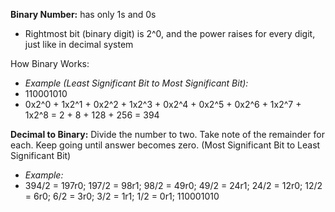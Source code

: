 __Binary Number:__ has only 1s and 0s
- Rightmost bit (binary digit) is 2^0, and the power raises for every digit, just like in decimal system

How Binary Works:
- _Example (Least Significant Bit to Most Significant Bit):_
- 110001010
- 0x2^0 + 1x2^1 + 0x2^2 + 1x2^3 + 0x2^4 + 0x2^5 + 0x2^6 + 1x2^7 + 1x2^8 = 2 + 8 + 128 + 256 = 394

__Decimal to Binary:__ Divide the number to two. Take note of the remainder for each. Keep going until answer becomes zero. (Most Significant Bit to Least Significant Bit)
- _Example:_
- 394/2 = 197r0; 197/2 = 98r1; 98/2 = 49r0; 49/2 = 24r1; 24/2 = 12r0; 12/2 = 6r0; 6/2 = 3r0; 3/2 = 1r1; 1/2 = 0r1; 110001010
